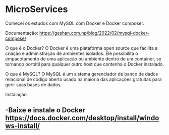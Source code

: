 # MicroServices


Comecei os estudos com MySQL com Docker e Docker composer.

Documentação: https://geshan.com.np/blog/2022/02/mysql-docker-compose/


O que é o Docker?
O Docker é uma plataforma open source que facilita a criação e administração de ambientes isolados. Ele possibilita o empacotamento de uma aplicação ou ambiente dentro de um container, se tornando portátil para qualquer outro host que contenha o Docker instalado.

O que é MySQL?
O MySQL é um sistema gerenciador de banco de dados relacional de código aberto usado na maioria das aplicações gratuitas para gerir suas bases de dados.

Instalação

-Baixe e instale o Docker https://docs.docker.com/desktop/install/windows-install/
-


